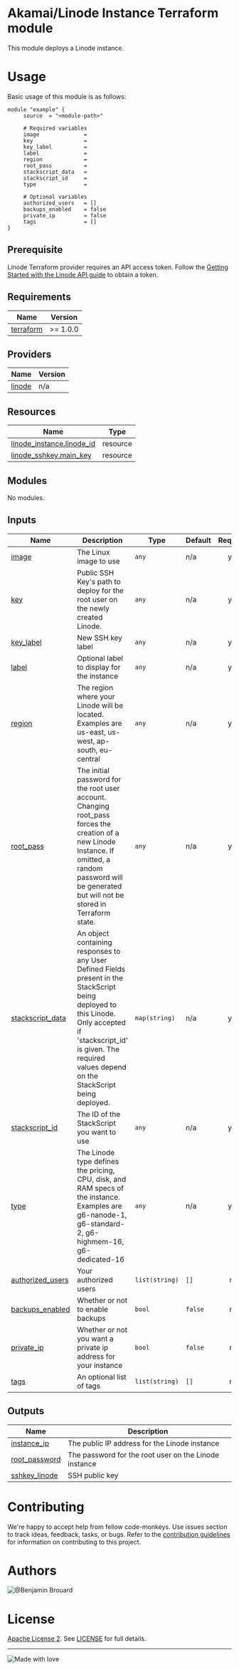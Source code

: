 # Akamai/Linode Instance Terraform module

This module deploys a Linode instance.

# Usage

Basic usage of this module is as follows:

```hcl
module "example" {
	 source  = "<module-path>"

	 # Required variables
	 image  			= 
	 key  				= 
	 key_label  		= 
	 label  			= 
	 region  			= 
	 root_pass  		= 
	 stackscript_data  	= 
	 stackscript_id  	= 
	 type  				= 

	 # Optional variables
	 authorized_users  	= []
	 backups_enabled  	= false
	 private_ip  		= false
	 tags  				= []
}
```

## Prerequisite
Linode Terraform provider requires an API access token. Follow the [Getting Started with the Linode API guide](https://www.linode.com/docs/products/tools/api/get-started/#get-an-access-token) to obtain a token.


<!-- BEGIN_AUTOMATED_TF_DOCS_BLOCK -->
## Requirements

| Name | Version |
|------|---------|
| <a name="requirement_terraform"></a> [terraform](#requirement\_terraform) | >= 1.0.0 |

## Providers

| Name | Version |
|------|---------|
| <a name="provider_linode"></a> [linode](#provider\_linode) | n/a |

## Resources

| Name | Type |
|------|------|
| [linode_instance.linode_id](https://registry.terraform.io/providers/linode/linode/latest/docs/resources/instance) | resource |
| [linode_sshkey.main_key](https://registry.terraform.io/providers/linode/linode/latest/docs/resources/sshkey) | resource |

## Modules

No modules.

## Inputs

| Name | Description | Type | Default | Required |
|------|-------------|------|---------|:--------:|
| <a name="input_image"></a> [image](#input\_image) | The Linux image to use | `any` | n/a | yes |
| <a name="input_key"></a> [key](#input\_key) | Public SSH Key's path to deploy for the root user on the newly created Linode. | `any` | n/a | yes |
| <a name="input_key_label"></a> [key\_label](#input\_key\_label) | New SSH key label | `any` | n/a | yes |
| <a name="input_label"></a> [label](#input\_label) | Optional label to display for the instance | `any` | n/a | yes |
| <a name="input_region"></a> [region](#input\_region) | The region where your Linode will be located. Examples are us-east, us-west, ap-south, eu-central | `any` | n/a | yes |
| <a name="input_root_pass"></a> [root\_pass](#input\_root\_pass) | The initial password for the root user account. Changing root\_pass forces the creation of a new Linode Instance. If omitted, a random password will be generated but will not be stored in Terraform state. | `any` | n/a | yes |
| <a name="input_stackscript_data"></a> [stackscript\_data](#input\_stackscript\_data) | An object containing responses to any User Defined Fields present in the StackScript being deployed to this Linode. Only accepted if 'stackscript\_id' is given. The required values depend on the StackScript being deployed. | `map(string)` | n/a | yes |
| <a name="input_stackscript_id"></a> [stackscript\_id](#input\_stackscript\_id) | The ID of the StackScript you want to use | `any` | n/a | yes |
| <a name="input_type"></a> [type](#input\_type) | The Linode type defines the pricing, CPU, disk, and RAM specs of the instance. Examples are g6-nanode-1, g6-standard-2, g6-highmem-16, g6-dedicated-16 | `any` | n/a | yes |
| <a name="input_authorized_users"></a> [authorized\_users](#input\_authorized\_users) | Your authorized users | `list(string)` | `[]` | no |
| <a name="input_backups_enabled"></a> [backups\_enabled](#input\_backups\_enabled) | Whether or not to enable backups | `bool` | `false` | no |
| <a name="input_private_ip"></a> [private\_ip](#input\_private\_ip) | Whether or not you want a private ip address for your instance | `bool` | `false` | no |
| <a name="input_tags"></a> [tags](#input\_tags) | An optional list of tags | `list(string)` | `[]` | no |

## Outputs

| Name | Description |
|------|-------------|
| <a name="output_instance_ip"></a> [instance\_ip](#output\_instance\_ip) | The public IP address for the Linode instance |
| <a name="output_root_password"></a> [root\_password](#output\_root\_password) | The password for the root user on the Linode instance |
| <a name="output_sshkey_linode"></a> [sshkey\_linode](#output\_sshkey\_linode) | SSH public key |

# Contributing
  
We're happy to accept help from fellow code-monkeys.
Use issues section to track ideas, feedback, tasks, or bugs.
Refer to the [contribution guidelines](./contributing.md) for information on contributing to this project.
# Authors

![@Benjamin Brouard](https://img.shields.io/badge/Benjamin%20Brouard-Security%20Professional%20Services%20%40%20Akamai-blue?logo=akamai&link=https://git.source.akamai.com/users/bbrouard/)
  
# License

[Apache License 2](https://choosealicense.com/licenses/apache-2.0/). See [LICENSE](./LICENSE.md) for full details.

-----------------

![Made with love](https://img.shields.io/badge/Made%20with%20%E2%9D%A4%EF%B8%8F-in%20France-EF4135?labelColor=0055A4)
<!-- END_AUTOMATED_TF_DOCS_BLOCK -->